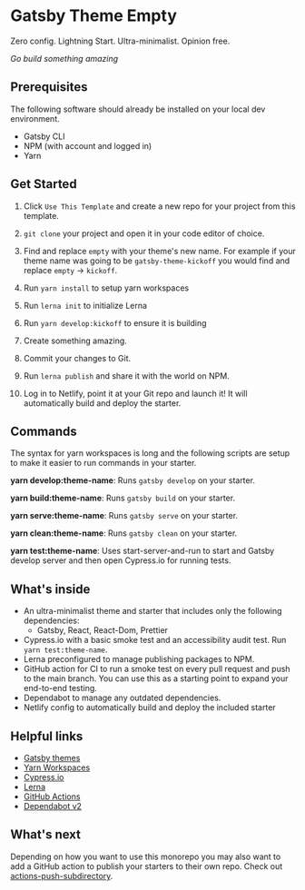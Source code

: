 # Gatsby Theme Empty

Zero config. Lightning Start. Ultra-minimalist. Opinion free.

_Go build something amazing_

## Prerequisites

The following software should already be installed on your local dev environment.

- Gatsby CLI
- NPM (with account and logged in)
- Yarn

## Get Started

1. Click `Use This Template` and create a new repo for your project from this template.

1. `git clone` your project and open it in your code editor of choice.

1. Find and replace `empty` with your theme's new name. For example if your theme name was going to be `gatsby-theme-kickoff` you would find and replace `empty` -> `kickoff`.

1. Run `yarn install` to setup yarn workspaces

1. Run `lerna init` to initialize Lerna

1. Run `yarn develop:kickoff` to ensure it is building

1. Create something amazing.

1. Commit your changes to Git.

1. Run `lerna publish` and share it with the world on NPM.

1. Log in to Netlify, point it at your Git repo and launch it! It will automatically build and deploy the starter.

## Commands

The syntax for yarn workspaces is long and the following scripts are setup to make it easier to run commands in your starter.

**yarn develop:theme-name**: Runs `gatsby develop` on your starter.

**yarn build:theme-name**: Runs `gatsby build` on your starter.

**yarn serve:theme-name**: Runs `gatsby serve` on your starter.

**yarn clean:theme-name**: Runs `gatsby clean` on your starter.

**yarn test:theme-name**: Uses start-server-and-run to start and Gatsby develop server and then open Cypress.io for running tests.

## What's inside

- An ultra-minimalist theme and starter that includes only the following dependencies:
  - Gatsby, React, React-Dom, Prettier
- Cypress.io with a basic smoke test and an accessibility audit test. Run `yarn test:theme-name`.
- Lerna preconfigured to manage publishing packages to NPM.
- GitHub action for CI to run a smoke test on every pull request and push to the main branch. You can use this as a starting point to expand your end-to-end testing.
- Dependabot to manage any outdated dependencies.
- Netlify config to automatically build and deploy the included starter

## Helpful links

- [Gatsby themes](https://www.gatsbyjs.com/docs/themes/)
- [Yarn Workspaces](https://classic.yarnpkg.com/en/docs/workspaces/)
- [Cypress.io](https://docs.cypress.io/)
- [Lerna](https://github.com/lerna/lerna)
- [GitHub Actions](https://docs.github.com/en/actions)
- [Dependabot v2](https://docs.github.com/en/github/administering-a-repository/keeping-your-dependencies-updated-automatically)

## What's next

Depending on how you want to use this monorepo you may also want to add a GitHub action to publish your starters to their own repo. Check out [actions-push-subdirectory](https://github.com/johno/actions-push-subdirectories).
